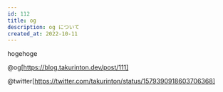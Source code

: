 ```yaml
---
id: 112
title: og
description: og について
created_at: 2022-10-11
---
```


hogehoge

@og[https://blog.takurinton.dev/post/111]

@twitter[https://twitter.com/takurinton/status/1579390918603706368]
